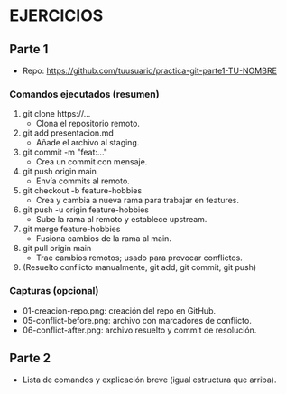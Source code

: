 # EJERCICIOS

## Parte 1
- Repo: https://github.com/tuusuario/practica-git-parte1-TU-NOMBRE

### Comandos ejecutados (resumen)
1. git clone https://...
   - Clona el repositorio remoto.
2. git add presentacion.md
   - Añade el archivo al staging.
3. git commit -m "feat:..."
   - Crea un commit con mensaje.
4. git push origin main
   - Envía commits al remoto.
5. git checkout -b feature-hobbies
   - Crea y cambia a nueva rama para trabajar en features.
6. git push -u origin feature-hobbies
   - Sube la rama al remoto y establece upstream.
7. git merge feature-hobbies
   - Fusiona cambios de la rama al main.
8. git pull origin main
   - Trae cambios remotos; usado para provocar conflictos.
9. (Resuelto conflicto manualmente, git add, git commit, git push)

### Capturas (opcional)
- 01-creacion-repo.png: creación del repo en GitHub.
- 05-conflict-before.png: archivo con marcadores de conflicto.
- 06-conflict-after.png: archivo resuelto y commit de resolución.

## Parte 2
- Lista de comandos y explicación breve (igual estructura que arriba).
